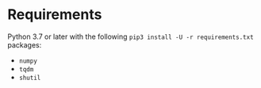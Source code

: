 

# Requirements

Python 3.7 or later with the following `pip3 install -U -r requirements.txt` packages:

- `numpy`
- `tqdm`
- `shutil`
